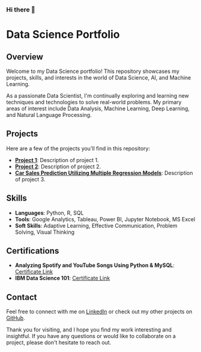 ### Hi there 👋

<!--
**DeepaliJosh/DeepaliJosh** is a ✨ _special_ ✨ repository because its `README.md` (this file) appears on your GitHub profile.

Here are some ideas to get you started:

- 🔭 I’m currently working on ...
- 🌱 I’m currently learning ...
- 👯 I’m looking to collaborate on ...
- 🤔 I’m looking for help with ...
- 💬 Ask me about ...
- 📫 How to reach me: ...
- 😄 Pronouns: ...
- ⚡ Fun fact: ...
-->
# Data Science Portfolio

## Overview

Welcome to my Data Science portfolio! This repository showcases my projects, skills, and interests in the world of Data Science, AI, and Machine Learning. 

As a passionate Data Scientist, I'm continually exploring and learning new techniques and technologies to solve real-world problems. My primary areas of interest include Data Analysis, Machine Learning, Deep Learning, and Natural Language Processing.

## Projects

Here are a few of the projects you'll find in this repository:

- **[Project 1](link-to-project-1)**: Description of project 1.
- **[Project 2](link-to-project-2)**: Description of project 2.
- **[Car Sales Prediction Utilizing Multiple Regression Models]([link-to-project-3](https://github.com/DeepaliJosh/Car-Sales-Prediction-Utilizing-Multiple-Regression-Models))**: Description of project 3.

## Skills

- **Languages**: Python, R, SQL
- **Tools**: Google Analytics, Tableau, Power BI, Jupyter Notebook, MS Excel
- **Soft Skills**: Adaptive Learning, Effective Communication, Problem Solving, Visual Thinking

## Certifications

- **Analyzing Spotify and YouTube Songs Using Python & MySQL**: [Certificate Link](link-to-certificate)
- **IBM Data Science 101**: [Certificate Link](link-to-certificate)

## Contact

Feel free to connect with me on [LinkedIn](link-to-LinkedIn) or check out my other projects on [GitHub](link-to-GitHub).

Thank you for visiting, and I hope you find my work interesting and insightful. If you have any questions or would like to collaborate on a project, please don't hesitate to reach out.

